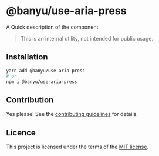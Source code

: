 # @banyu/use-aria-press

A Quick description of the component

> This is an internal utility, not intended for public usage.

## Installation

```sh
yarn add @banyu/use-aria-press
# or
npm i @banyu/use-aria-press
```

## Contribution

Yes please! See the
[contributing guidelines](https://github.com/muhamien/jala-design/blob/master/CONTRIBUTING.md)
for details.

## Licence

This project is licensed under the terms of the
[MIT license](https://github.com/muhamien/jala-design/blob/master/LICENSE).
